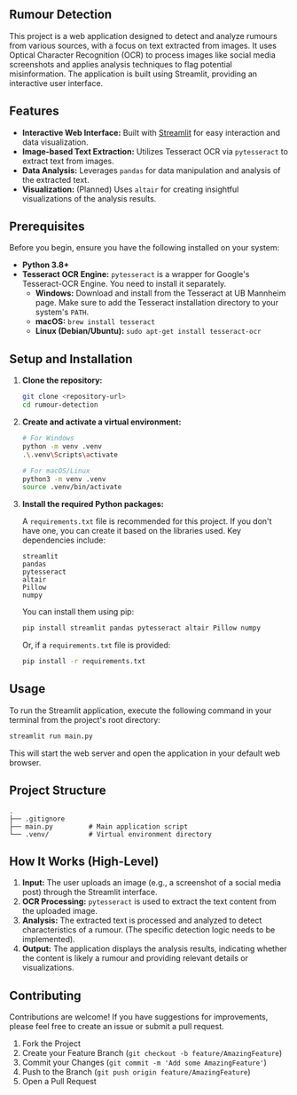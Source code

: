 ## Rumour Detection

This project is a web application designed to detect and analyze rumours from various sources, with a focus on text extracted from images. It uses Optical Character Recognition (OCR) to process images like social media screenshots and applies analysis techniques to flag potential misinformation. The application is built using Streamlit, providing an interactive user interface.

## Features

-   **Interactive Web Interface:** Built with [Streamlit](https://streamlit.io/) for easy interaction and data visualization.
-   **Image-based Text Extraction:** Utilizes Tesseract OCR via `pytesseract` to extract text from images.
-   **Data Analysis:** Leverages `pandas` for data manipulation and analysis of the extracted text.
-   **Visualization:** (Planned) Uses `altair` for creating insightful visualizations of the analysis results.

## Prerequisites

Before you begin, ensure you have the following installed on your system:

-   **Python 3.8+**
-   **Tesseract OCR Engine:** `pytesseract` is a wrapper for Google's Tesseract-OCR Engine. You need to install it separately.
    -   **Windows:** Download and install from the Tesseract at UB Mannheim page. Make sure to add the Tesseract installation directory to your system's `PATH`.
    -   **macOS:** `brew install tesseract`
    -   **Linux (Debian/Ubuntu):** `sudo apt-get install tesseract-ocr`

## Setup and Installation

1.  **Clone the repository:**
    ```bash
    git clone <repository-url>
    cd rumour-detection
    ```

2.  **Create and activate a virtual environment:**
    ```bash
    # For Windows
    python -m venv .venv
    .\.venv\Scripts\activate

    # For macOS/Linux
    python3 -m venv .venv
    source .venv/bin/activate
    ```

3.  **Install the required Python packages:**

    A `requirements.txt` file is recommended for this project. If you don't have one, you can create it based on the libraries used. Key dependencies include:
    ```
    streamlit
    pandas
    pytesseract
    altair
    Pillow
    numpy
    ```
    You can install them using pip:
    ```bash
    pip install streamlit pandas pytesseract altair Pillow numpy
    ```
    Or, if a `requirements.txt` file is provided:
    ```bash
    pip install -r requirements.txt
    ```

## Usage

To run the Streamlit application, execute the following command in your terminal from the project's root directory:

```bash
streamlit run main.py
```

This will start the web server and open the application in your default web browser.

## Project Structure

```
.
├── .gitignore
├── main.py         # Main application script
└── .venv/          # Virtual environment directory
```

## How It Works (High-Level)

1.  **Input:** The user uploads an image (e.g., a screenshot of a social media post) through the Streamlit interface.
2.  **OCR Processing:** `pytesseract` is used to extract the text content from the uploaded image.
3.  **Analysis:** The extracted text is processed and analyzed to detect characteristics of a rumour. (The specific detection logic needs to be implemented).
4.  **Output:** The application displays the analysis results, indicating whether the content is likely a rumour and providing relevant details or visualizations.

## Contributing

Contributions are welcome! If you have suggestions for improvements, please feel free to create an issue or submit a pull request.

1.  Fork the Project
2.  Create your Feature Branch (`git checkout -b feature/AmazingFeature`)
3.  Commit your Changes (`git commit -m 'Add some AmazingFeature'`)
4.  Push to the Branch (`git push origin feature/AmazingFeature`)
5.  Open a Pull Request




 



